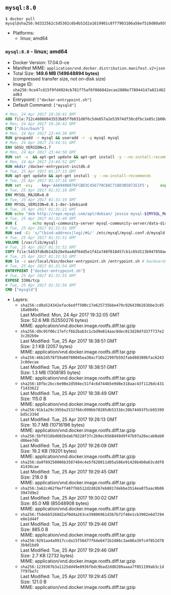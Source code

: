 ## `mysql:8.0`

```console
$ docker pull mysql@sha256:9d332562c5d5302c6b4b52d2a1619901c8ff7903106a56ef510d80a95911c02d
```

-	Platforms:
	-	linux; amd64

### `mysql:8.0` - linux; amd64

-	Docker Version: 17.04.0-ce
-	Manifest MIME: `application/vnd.docker.distribution.manifest.v2+json`
-	Total Size: **149.6 MB (149648894 bytes)**  
	(compressed transfer size, not on-disk size)
-	Image ID: `sha256:9ce47cd15f9fd4924cb781f75af6f866842ecae2808e778944147a021462ad63`
-	Entrypoint: `["docker-entrypoint.sh"]`
-	Default Command: `["mysqld"]`

```dockerfile
# Mon, 24 Apr 2017 19:20:41 GMT
ADD file:712c48086043553b85ffb031d8f6c5de857a2e53974df30cdfbc1e85c1b00a25 in / 
# Mon, 24 Apr 2017 19:20:42 GMT
CMD ["/bin/bash"]
# Mon, 24 Apr 2017 23:44:30 GMT
RUN groupadd -r mysql && useradd -r -g mysql mysql
# Mon, 24 Apr 2017 23:44:31 GMT
ENV GOSU_VERSION=1.7
# Mon, 24 Apr 2017 23:44:50 GMT
RUN set -x 	&& apt-get update && apt-get install -y --no-install-recommends ca-certificates wget && rm -rf /var/lib/apt/lists/* 	&& wget -O /usr/local/bin/gosu "https://github.com/tianon/gosu/releases/download/$GOSU_VERSION/gosu-$(dpkg --print-architecture)" 	&& wget -O /usr/local/bin/gosu.asc "https://github.com/tianon/gosu/releases/download/$GOSU_VERSION/gosu-$(dpkg --print-architecture).asc" 	&& export GNUPGHOME="$(mktemp -d)" 	&& gpg --keyserver ha.pool.sks-keyservers.net --recv-keys B42F6819007F00F88E364FD4036A9C25BF357DD4 	&& gpg --batch --verify /usr/local/bin/gosu.asc /usr/local/bin/gosu 	&& rm -r "$GNUPGHOME" /usr/local/bin/gosu.asc 	&& chmod +x /usr/local/bin/gosu 	&& gosu nobody true 	&& apt-get purge -y --auto-remove ca-certificates wget
# Mon, 24 Apr 2017 23:44:52 GMT
RUN mkdir /docker-entrypoint-initdb.d
# Tue, 25 Apr 2017 01:27:13 GMT
RUN apt-get update && apt-get install -y --no-install-recommends 		pwgen 		openssl 		perl 	&& rm -rf /var/lib/apt/lists/*
# Tue, 25 Apr 2017 01:27:16 GMT
RUN set -ex; 	key='A4A9406876FCBD3C456770C88C718D3B5072E1F5'; 	export GNUPGHOME="$(mktemp -d)"; 	gpg --keyserver ha.pool.sks-keyservers.net --recv-keys "$key"; 	gpg --export "$key" > /etc/apt/trusted.gpg.d/mysql.gpg; 	rm -r "$GNUPGHOME"; 	apt-key list > /dev/null
# Tue, 25 Apr 2017 01:31:18 GMT
ENV MYSQL_MAJOR=8.0
# Tue, 25 Apr 2017 01:31:19 GMT
ENV MYSQL_VERSION=8.0.1-dmr-1debian8
# Tue, 25 Apr 2017 01:31:21 GMT
RUN echo "deb http://repo.mysql.com/apt/debian/ jessie mysql-${MYSQL_MAJOR}" > /etc/apt/sources.list.d/mysql.list
# Tue, 25 Apr 2017 01:31:49 GMT
RUN { 		echo mysql-community-server mysql-community-server/data-dir select ''; 		echo mysql-community-server mysql-community-server/root-pass password ''; 		echo mysql-community-server mysql-community-server/re-root-pass password ''; 		echo mysql-community-server mysql-community-server/remove-test-db select false; 	} | debconf-set-selections 	&& apt-get update && apt-get install -y mysql-server="${MYSQL_VERSION}" && rm -rf /var/lib/apt/lists/* 	&& rm -rf /var/lib/mysql && mkdir -p /var/lib/mysql /var/run/mysqld 	&& chown -R mysql:mysql /var/lib/mysql /var/run/mysqld 	&& chmod 777 /var/run/mysqld
# Tue, 25 Apr 2017 01:31:51 GMT
RUN sed -Ei 's/^(bind-address|log)/#&/' /etc/mysql/mysql.conf.d/mysqld.cnf 	&& echo '[mysqld]\nskip-host-cache\nskip-name-resolve' > /etc/mysql/conf.d/docker.cnf
# Tue, 25 Apr 2017 01:31:51 GMT
VOLUME [/var/lib/mysql]
# Tue, 25 Apr 2017 01:31:52 GMT
COPY file:5453fdbdb142b28e9aa4df64d5e1f42a740f018457cb1c65d113b947858ae314 in /usr/local/bin/ 
# Tue, 25 Apr 2017 01:31:53 GMT
RUN ln -s usr/local/bin/docker-entrypoint.sh /entrypoint.sh # backwards compat
# Tue, 25 Apr 2017 01:31:54 GMT
ENTRYPOINT ["docker-entrypoint.sh"]
# Tue, 25 Apr 2017 01:31:55 GMT
EXPOSE 3306/tcp
# Tue, 25 Apr 2017 01:31:56 GMT
CMD ["mysqld"]
```

-	Layers:
	-	`sha256:cd0a524342efac6edff500c17e625735bbe479c926439b263bbe3c8518a0849c`  
		Last Modified: Mon, 24 Apr 2017 19:32:05 GMT  
		Size: 52.6 MB (52550276 bytes)  
		MIME: application/vnd.docker.image.rootfs.diff.tar.gzip
	-	`sha256:d9c95f06c17efcf6b2bab3c1cbd9e814aac0dec013d20dfd37f737e23c202b9e`  
		Last Modified: Tue, 25 Apr 2017 18:38:51 GMT  
		Size: 2.1 KB (2057 bytes)  
		MIME: application/vnd.docker.image.rootfs.diff.tar.gzip
	-	`sha256:46b2d578f59a60780045ea30acf10a22997b592fabd88380bfac62432c0decae`  
		Last Modified: Tue, 25 Apr 2017 18:38:51 GMT  
		Size: 1.3 MB (1308185 bytes)  
		MIME: application/vnd.docker.image.rootfs.diff.tar.gzip
	-	`sha256:10fbc2bcc6e98e2d504ec51f4c6d744b5e9d8e318aac43f1126dc431f1433622`  
		Last Modified: Tue, 25 Apr 2017 18:38:49 GMT  
		Size: 115.0 B  
		MIME: application/vnd.docker.image.rootfs.diff.tar.gzip
	-	`sha256:91b1a29c3956a2532f66c099bb70205db53316c20b74493f5cb95399bd5c319d`  
		Last Modified: Tue, 25 Apr 2017 19:28:13 GMT  
		Size: 10.7 MB (10716196 bytes)  
		MIME: application/vnd.docker.image.rootfs.diff.tar.gzip
	-	`sha256:5bf9316bd602bdab70228f37c2b9ec8568d49d9f47b97a26ecab0ab0d86ee7db`  
		Last Modified: Tue, 25 Apr 2017 19:28:09 GMT  
		Size: 19.2 KB (19201 bytes)  
		MIME: application/vnd.docker.image.rootfs.diff.tar.gzip
	-	`sha256:da9f89250006b3587484c4e5f628011d05a586e91428b4b0a63cddf841430cae`  
		Last Modified: Tue, 25 Apr 2017 19:29:45 GMT  
		Size: 218.0 B  
		MIME: application/vnd.docker.image.rootfs.diff.tar.gzip
	-	`sha256:3a62c462f6eff407fbb512d2d8267eb8817debbe3514ea875aac0b063947d9e2`  
		Last Modified: Tue, 25 Apr 2017 19:30:02 GMT  
		Size: 85.0 MB (85048908 bytes)  
		MIME: application/vnd.docker.image.rootfs.diff.tar.gzip
	-	`sha256:f5debb5268d2af0d4a263ce39806961d3b7b72f48e1cb3902e6d7294e8e1d44f`  
		Last Modified: Tue, 25 Apr 2017 19:29:46 GMT  
		Size: 885.0 B  
		MIME: application/vnd.docker.image.rootfs.diff.tar.gzip
	-	`sha256:9291aa4a9917ccda15f56d77f64e6471b2d86c3ae86a39fc4f852d783b9d1bd9`  
		Last Modified: Tue, 25 Apr 2017 19:29:46 GMT  
		Size: 2.7 KB (2732 bytes)  
		MIME: application/vnd.docker.image.rootfs.diff.tar.gzip
	-	`sha256:1239307b3a1125dd49e8936fbdc9bad2dd8209aaaa7f051199ab3c1d7f97be7c`  
		Last Modified: Tue, 25 Apr 2017 19:29:45 GMT  
		Size: 121.0 B  
		MIME: application/vnd.docker.image.rootfs.diff.tar.gzip
